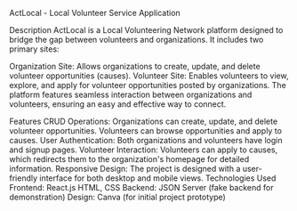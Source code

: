 ActLocal - Local Volunteer Service Application

Description
ActLocal is a Local Volunteering Network platform designed to bridge the gap between volunteers and organizations. It includes two primary sites:

Organization Site: Allows organizations to create, update, and delete volunteer opportunities (causes).
Volunteer Site: Enables volunteers to view, explore, and apply for volunteer opportunities posted by organizations.
The platform features seamless interaction between organizations and volunteers, ensuring an easy and effective way to connect.

Features
CRUD Operations:
Organizations can create, update, and delete volunteer opportunities.
Volunteers can browse opportunities and apply to causes.
User Authentication:
Both organizations and volunteers have login and signup pages.
Volunteer Interaction:
Volunteers can apply to causes, which redirects them to the organization's homepage for detailed information.
Responsive Design:
The project is designed with a user-friendly interface for both desktop and mobile views.
Technologies Used
Frontend:
React.js
HTML, CSS
Backend:
JSON Server (fake backend for demonstration)
Design:
Canva (for initial project prototype)
